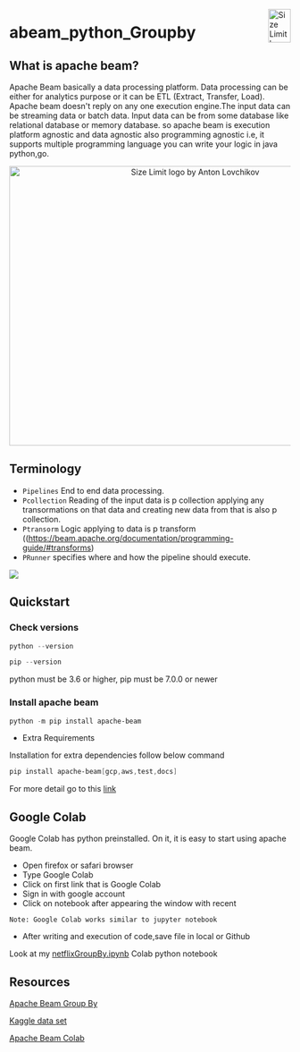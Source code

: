 <img src="https://encrypted-tbn0.gstatic.com/images?q=tbn:ANd9GcSFdAvw2XOHzl55u-rBk2XMdtGh14HiTzS1AA&usqp=CAU" align="right"
     alt="Size Limit logo by Anton Lovchikov" width="40" height="60">
# abeam_python_Groupby

## What is apache beam?

Apache Beam basically a data processing platform. Data processing can be either for analytics purpose or it can be ETL (Extract, Transfer, Load). Apache beam  doesn't
reply on any one execution engine.The input data can be streaming data or batch data. Input data can be from some database like relational database or memory database. so
apache beam is execution platform agnostic and data agnostic also programming agnostic i.e, it supports multiple programming language you can write your logic in java python,go.
<p align="center">
<img src="https://www.slideteam.net/media/catalog/product/cache/960x720/d/a/data_flow_model_and_sdks_pipelines_slide01.jpg"
     alt="Size Limit logo by Anton Lovchikov" width="650" height="500">
 </p>

## Terminology 
* `Pipelines` 
End to end data processing.
* `Pcollection`
Reading of the input data is p collection applying any transormations on that data and creating new data from that is also p collection.
* `Ptransorm`
Logic applying to data is p transform ((https://beam.apache.org/documentation/programming-guide/#transforms)
* `PRunner`
specifies where and how the pipeline should execute.

![](https://miro.medium.com/max/4500/1*KSbxc89zsZ-AWLJSsAtPvQ.png)

## Quickstart

### Check versions
```powershell
python --version
```
```powershell
pip --version
```
python must be 3.6 or higher, pip must be 7.0.0 or newer

### Install apache beam
```powershell
python -m pip install apache-beam
```
- Extra Requirements

Installation for extra dependencies follow below command
```powershell
pip install apache-beam[gcp,aws,test,docs]
```
For more detail go to this [link](https://beam.apache.org/get-started/quickstart-py/)

## Google Colab

Google Colab has python preinstalled. On it, it is easy to start using apache beam.

* Open firefox or safari browser
* Type Google Colab
* Click on first link that is Google Colab
* Sign in with google account
* Click on notebook after appearing the window with recent

`Note: Google Colab works similar to jupyter notebook`

* After writing and execution of code,save file in local or Github

Look at my [netflixGroupBy.ipynb](https://github.com/sudheera96/abeam_python_Groupby/blob/main/netflixGroupBy.ipynb) Colab python notebook


## Resources

[Apache Beam Group By](https://beam.apache.org/documentation/transforms/python/aggregation/groupby/)

[Kaggle data set](https://www.kaggle.com/shivamb/netflix-shows)

[Apache Beam Colab](https://colab.research.google.com/github/apache/beam/blob/master/examples/notebooks/get-started/try-apache-beam-py.ipynb)









































